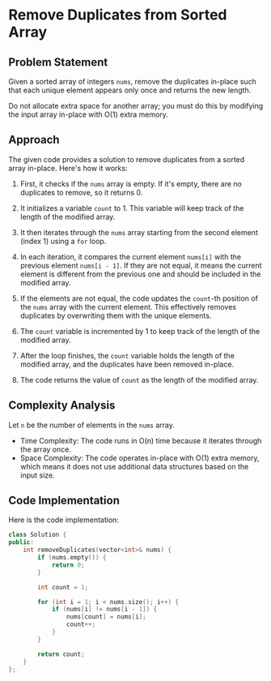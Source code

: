 # Remove Duplicates from Sorted Array

## Problem Statement

Given a sorted array of integers `nums`, remove the duplicates in-place such that each unique element appears only once and returns the new length.

Do not allocate extra space for another array; you must do this by modifying the input array in-place with O(1) extra memory.

## Approach

The given code provides a solution to remove duplicates from a sorted array in-place. Here's how it works:

1. First, it checks if the `nums` array is empty. If it's empty, there are no duplicates to remove, so it returns 0.

2. It initializes a variable `count` to 1. This variable will keep track of the length of the modified array.

3. It then iterates through the `nums` array starting from the second element (index 1) using a `for` loop.

4. In each iteration, it compares the current element `nums[i]` with the previous element `nums[i - 1]`. If they are not equal, it means the current element is different from the previous one and should be included in the modified array.

5. If the elements are not equal, the code updates the `count`-th position of the `nums` array with the current element. This effectively removes duplicates by overwriting them with the unique elements.

6. The `count` variable is incremented by 1 to keep track of the length of the modified array.

7. After the loop finishes, the `count` variable holds the length of the modified array, and the duplicates have been removed in-place.

8. The code returns the value of `count` as the length of the modified array.

## Complexity Analysis

Let `n` be the number of elements in the `nums` array.

- Time Complexity: The code runs in O(n) time because it iterates through the array once.
- Space Complexity: The code operates in-place with O(1) extra memory, which means it does not use additional data structures based on the input size.

## Code Implementation

Here is the code implementation:

```cpp
class Solution {
public:
    int removeDuplicates(vector<int>& nums) {
        if (nums.empty()) {
            return 0;
        }

        int count = 1;

        for (int i = 1; i < nums.size(); i++) {
            if (nums[i] != nums[i - 1]) {
                nums[count] = nums[i];
                count++;
            }
        }

        return count;
    }
};
